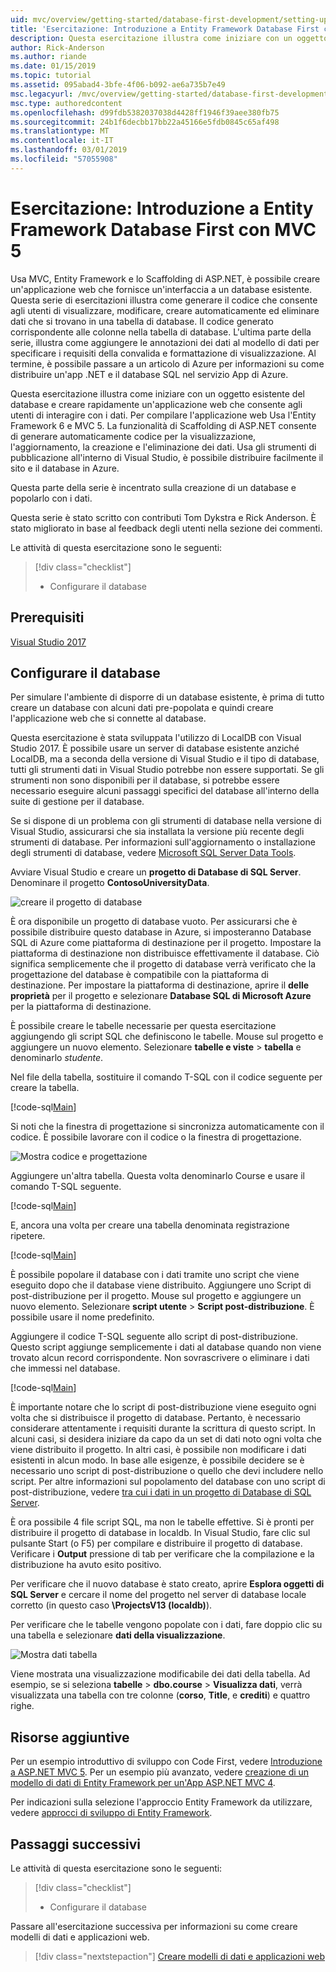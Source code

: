 ```yaml
---
uid: mvc/overview/getting-started/database-first-development/setting-up-database
title: 'Esercitazione: Introduzione a Entity Framework Database First con MVC 5'
description: Questa esercitazione illustra come iniziare con un oggetto esistente del database e creare rapidamente un'applicazione web che consente agli utenti di interagire con i dati.
author: Rick-Anderson
ms.author: riande
ms.date: 01/15/2019
ms.topic: tutorial
ms.assetid: 095abad4-3bfe-4f06-b092-ae6a735b7e49
msc.legacyurl: /mvc/overview/getting-started/database-first-development/setting-up-database
msc.type: authoredcontent
ms.openlocfilehash: d99fdb5382037038d4428ff1946f39aee380fb75
ms.sourcegitcommit: 24b1f6decbb17bb22a45166e5fdb0845c65af498
ms.translationtype: MT
ms.contentlocale: it-IT
ms.lasthandoff: 03/01/2019
ms.locfileid: "57055908"
---
```

# <a name="tutorial-get-started-with-ef-database-first-using-mvc-5"></a>Esercitazione: Introduzione a Entity Framework Database First con MVC 5

Usa MVC, Entity Framework e lo Scaffolding di ASP.NET, è possibile creare un'applicazione web che fornisce un'interfaccia a un database esistente. Questa serie di esercitazioni illustra come generare il codice che consente agli utenti di visualizzare, modificare, creare automaticamente ed eliminare dati che si trovano in una tabella di database. Il codice generato corrispondente alle colonne nella tabella di database. L'ultima parte della serie, illustra come aggiungere le annotazioni dei dati al modello di dati per specificare i requisiti della convalida e formattazione di visualizzazione. Al termine, è possibile passare a un articolo di Azure per informazioni su come distribuire un'app .NET e il database SQL nel servizio App di Azure.

Questa esercitazione illustra come iniziare con un oggetto esistente del database e creare rapidamente un'applicazione web che consente agli utenti di interagire con i dati. Per compilare l'applicazione web Usa l'Entity Framework 6 e MVC 5. La funzionalità di Scaffolding di ASP.NET consente di generare automaticamente codice per la visualizzazione, l'aggiornamento, la creazione e l'eliminazione dei dati. Usa gli strumenti di pubblicazione all'interno di Visual Studio, è possibile distribuire facilmente il sito e il database in Azure.

Questa parte della serie è incentrato sulla creazione di un database e popolarlo con i dati.

Questa serie è stato scritto con contributi Tom Dykstra e Rick Anderson. È stato migliorato in base al feedback degli utenti nella sezione dei commenti.

Le attività di questa esercitazione sono le seguenti:

> [!div class="checklist"]
> * Configurare il database

## <a name="prerequisites"></a>Prerequisiti

[Visual Studio 2017](https://visualstudio.microsoft.com/downloads/)


## <a name="set-up-the-database"></a>Configurare il database

Per simulare l'ambiente di disporre di un database esistente, è prima di tutto creare un database con alcuni dati pre-popolata e quindi creare l'applicazione web che si connette al database.


Questa esercitazione è stata sviluppata l'utilizzo di LocalDB con Visual Studio 2017. È possibile usare un server di database esistente anziché LocalDB, ma a seconda della versione di Visual Studio e il tipo di database, tutti gli strumenti dati in Visual Studio potrebbe non essere supportati. Se gli strumenti non sono disponibili per il database, si potrebbe essere necessario eseguire alcuni passaggi specifici del database all'interno della suite di gestione per il database.


Se si dispone di un problema con gli strumenti di database nella versione di Visual Studio, assicurarsi che sia installata la versione più recente degli strumenti di database. Per informazioni sull'aggiornamento o installazione degli strumenti di database, vedere [Microsoft SQL Server Data Tools](https://msdn.microsoft.com/data/hh297027).

Avviare Visual Studio e creare un **progetto di Database di SQL Server**. Denominare il progetto **ContosoUniversityData**.

![creare il progetto di database](setting-up-database/_static/image1.png)

È ora disponibile un progetto di database vuoto. Per assicurarsi che è possibile distribuire questo database in Azure, si imposteranno Database SQL di Azure come piattaforma di destinazione per il progetto. Impostare la piattaforma di destinazione non distribuisce effettivamente il database. Ciò significa semplicemente che il progetto di database verrà verificato che la progettazione del database è compatibile con la piattaforma di destinazione. Per impostare la piattaforma di destinazione, aprire il **delle proprietà** per il progetto e selezionare **Database SQL di Microsoft Azure** per la piattaforma di destinazione.

È possibile creare le tabelle necessarie per questa esercitazione aggiungendo gli script SQL che definiscono le tabelle. Mouse sul progetto e aggiungere un nuovo elemento. Selezionare **tabelle e viste** > **tabella** e denominarlo *studente*.

Nel file della tabella, sostituire il comando T-SQL con il codice seguente per creare la tabella.

[!code-sql[Main](setting-up-database/samples/sample1.sql)]

Si noti che la finestra di progettazione si sincronizza automaticamente con il codice. È possibile lavorare con il codice o la finestra di progettazione.

![Mostra codice e progettazione](setting-up-database/_static/image5.png)

Aggiungere un'altra tabella. Questa volta denominarlo Course e usare il comando T-SQL seguente.

[!code-sql[Main](setting-up-database/samples/sample2.sql)]

E, ancora una volta per creare una tabella denominata registrazione ripetere.

[!code-sql[Main](setting-up-database/samples/sample3.sql)]

È possibile popolare il database con i dati tramite uno script che viene eseguito dopo che il database viene distribuito. Aggiungere uno Script di post-distribuzione per il progetto. Mouse sul progetto e aggiungere un nuovo elemento. Selezionare **script utente** > **Script post-distribuzione**. È possibile usare il nome predefinito.

Aggiungere il codice T-SQL seguente allo script di post-distribuzione. Questo script aggiunge semplicemente i dati al database quando non viene trovato alcun record corrispondente. Non sovrascrivere o eliminare i dati che immessi nel database.

[!code-sql[Main](setting-up-database/samples/sample4.sql)]

È importante notare che lo script di post-distribuzione viene eseguito ogni volta che si distribuisce il progetto di database. Pertanto, è necessario considerare attentamente i requisiti durante la scrittura di questo script. In alcuni casi, si desidera iniziare da capo da un set di dati noto ogni volta che viene distribuito il progetto. In altri casi, è possibile non modificare i dati esistenti in alcun modo. In base alle esigenze, è possibile decidere se è necessario uno script di post-distribuzione o quello che devi includere nello script. Per altre informazioni sul popolamento del database con uno script di post-distribuzione, vedere [tra cui i dati in un progetto di Database di SQL Server](https://blogs.msdn.com/b/ssdt/archive/2012/02/02/including-data-in-an-sql-server-database-project.aspx).

È ora possibile 4 file script SQL, ma non le tabelle effettive. Si è pronti per distribuire il progetto di database in localdb. In Visual Studio, fare clic sul pulsante Start (o F5) per compilare e distribuire il progetto di database. Verificare i **Output** pressione di tab per verificare che la compilazione e la distribuzione ha avuto esito positivo.

Per verificare che il nuovo database è stato creato, aprire **Esplora oggetti di SQL Server** e cercare il nome del progetto nel server di database locale corretto (in questo caso **\ProjectsV13 (localdb)**).

Per verificare che le tabelle vengono popolate con i dati, fare doppio clic su una tabella e selezionare **dati della visualizzazione**.

![Mostra dati tabella](setting-up-database/_static/image9.png)

Viene mostrata una visualizzazione modificabile dei dati della tabella. Ad esempio, se si seleziona **tabelle** > **dbo.course** > **Visualizza dati**, verrà visualizzata una tabella con tre colonne (**corso**, **Title**, e **crediti**) e quattro righe.

## <a name="additional-resources"></a>Risorse aggiuntive

Per un esempio introduttivo di sviluppo con Code First, vedere [Introduzione a ASP.NET MVC 5](../introduction/getting-started.md). Per un esempio più avanzato, vedere [creazione di un modello di dati di Entity Framework per un'App ASP.NET MVC 4](../getting-started-with-ef-using-mvc/creating-an-entity-framework-data-model-for-an-asp-net-mvc-application.md).

Per indicazioni sulla selezione l'approccio Entity Framework da utilizzare, vedere [approcci di sviluppo di Entity Framework](https://msdn.microsoft.com/library/ms178359.aspx#dbfmfcf).

## <a name="next-steps"></a>Passaggi successivi

Le attività di questa esercitazione sono le seguenti:

> [!div class="checklist"]
> * Configurare il database

Passare all'esercitazione successiva per informazioni su come creare modelli di dati e applicazioni web.
> [!div class="nextstepaction"]
> [Creare modelli di dati e applicazioni web](creating-the-web-application.md)
